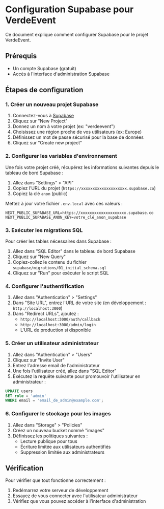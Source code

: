 # Configuration Supabase pour VerdeEvent

Ce document explique comment configurer Supabase pour le projet VerdeEvent.

## Prérequis

- Un compte Supabase (gratuit)
- Accès à l'interface d'administration Supabase

## Étapes de configuration

### 1. Créer un nouveau projet Supabase

1. Connectez-vous à [Supabase](https://app.supabase.io/)
2. Cliquez sur "New Project"
3. Donnez un nom à votre projet (ex: "verdeevent")
4. Choisissez une région proche de vos utilisateurs (ex: Europe)
5. Définissez un mot de passe sécurisé pour la base de données
6. Cliquez sur "Create new project"

### 2. Configurer les variables d'environnement

Une fois votre projet créé, récupérez les informations suivantes depuis le tableau de bord Supabase :

1. Allez dans "Settings" > "API"
2. Copiez l'URL du projet (`https://xxxxxxxxxxxxxxxxxxxx.supabase.co`)
3. Copiez la clé `anon` (public)

Mettez à jour votre fichier `.env.local` avec ces valeurs :

```
NEXT_PUBLIC_SUPABASE_URL=https://xxxxxxxxxxxxxxxxxxxx.supabase.co
NEXT_PUBLIC_SUPABASE_ANON_KEY=votre_clé_anon_supabase
```

### 3. Exécuter les migrations SQL

Pour créer les tables nécessaires dans Supabase :

1. Allez dans "SQL Editor" dans le tableau de bord Supabase
2. Cliquez sur "New Query"
3. Copiez-collez le contenu du fichier `supabase/migrations/01_initial_schema.sql`
4. Cliquez sur "Run" pour exécuter le script SQL

### 4. Configurer l'authentification

1. Allez dans "Authentication" > "Settings"
2. Dans "Site URL", entrez l'URL de votre site (en développement : `http://localhost:3000`)
3. Dans "Redirect URLs", ajoutez :
   - `http://localhost:3000/auth/callback`
   - `http://localhost:3000/admin/login`
   - L'URL de production si disponible

### 5. Créer un utilisateur administrateur

1. Allez dans "Authentication" > "Users"
2. Cliquez sur "Invite User"
3. Entrez l'adresse email de l'administrateur
4. Une fois l'utilisateur créé, allez dans "SQL Editor"
5. Exécutez la requête suivante pour promouvoir l'utilisateur en administrateur :

```sql
UPDATE users
SET role = 'admin'
WHERE email = 'email_de_admin@example.com';
```

### 6. Configurer le stockage pour les images

1. Allez dans "Storage" > "Policies"
2. Créez un nouveau bucket nommé "images"
3. Définissez les politiques suivantes :
   - Lecture publique pour tous
   - Écriture limitée aux utilisateurs authentifiés
   - Suppression limitée aux administrateurs

## Vérification

Pour vérifier que tout fonctionne correctement :

1. Redémarrez votre serveur de développement
2. Essayez de vous connecter avec l'utilisateur administrateur
3. Vérifiez que vous pouvez accéder à l'interface d'administration
